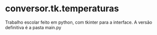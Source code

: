 # conversor.tk.temperaturas
Trabalho escolar feito em python,
com tkinter para a interface.
A versão definitiva  é a pasta main.py
